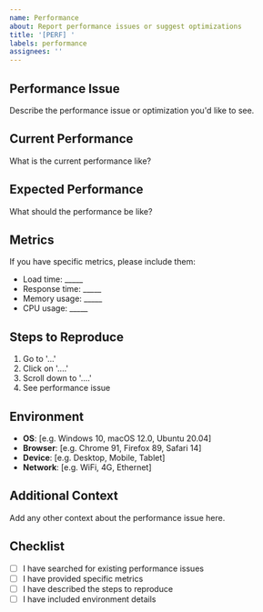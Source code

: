 ```yaml
---
name: Performance
about: Report performance issues or suggest optimizations
title: '[PERF] '
labels: performance
assignees: ''
---
```


## Performance Issue
Describe the performance issue or optimization you'd like to see.

## Current Performance
What is the current performance like?

## Expected Performance
What should the performance be like?

## Metrics
If you have specific metrics, please include them:
- Load time: _____
- Response time: _____
- Memory usage: _____
- CPU usage: _____

## Steps to Reproduce
1. Go to '...'
2. Click on '....'
3. Scroll down to '....'
4. See performance issue

## Environment
- **OS**: [e.g. Windows 10, macOS 12.0, Ubuntu 20.04]
- **Browser**: [e.g. Chrome 91, Firefox 89, Safari 14]
- **Device**: [e.g. Desktop, Mobile, Tablet]
- **Network**: [e.g. WiFi, 4G, Ethernet]

## Additional Context
Add any other context about the performance issue here.

## Checklist
- [ ] I have searched for existing performance issues
- [ ] I have provided specific metrics
- [ ] I have described the steps to reproduce
- [ ] I have included environment details